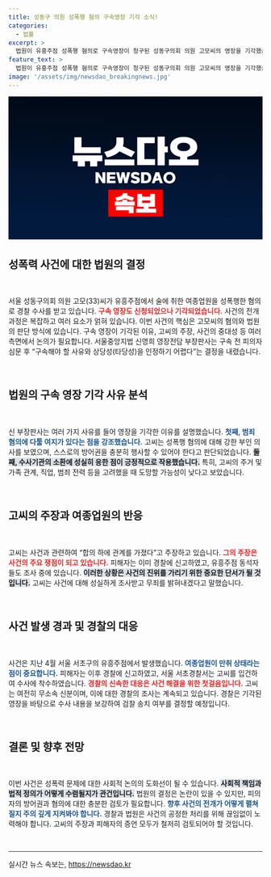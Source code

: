 ```yaml
---
title: 성동구 의원 성폭행 혐의 구속영장 기각 소식!
categories:
  - 법률
excerpt: >
  법원이 유흥주점 성폭행 혐의로 구속영장이 청구된 성동구의회 의원 고모씨의 영장을 기각했습니다. 방어권을 충분히 행사할 필요가 있다는 이유로 불구속 상태에서 조사가 진행되며, 고씨는 무죄를 주장하고 있습니다.
feature_text: >
  법원이 유흥주점 성폭행 혐의로 구속영장이 청구된 성동구의회 의원 고모씨의 영장을 기각했습니다. 방어권을 충분히 행사할 필요가 있다는 이유로 불구속 상태에서 조사가 진행되며, 고씨는 무죄를 주장하고 있습니다.
image: '/assets/img/newsdao_breakingnews.jpg'
---
```


<p><img src="/assets/img/newsdao_breakingnews.jpg" alt="implanttips 속보" /></p>

<h2 data-ke-size="size26">성폭력 사건에 대한 법원의 결정</h2>

<p data-ke-size="size16">&nbsp;</p>

<p>서울 성동구의회 의원 고모(33)씨가 유흥주점에서 술에 취한 여종업원을 성폭행한 혐의로 경찰 수사를 받고 있습니다. <b><span style="color: #ee2323;">구속 영장도 신청되었으나 기각되었습니다.</span></b> 사건의 전개 과정은 복잡하고 여러 요소가 얽혀 있습니다. 이번 사건의 핵심은 고모씨의 혐의와 법원의 판단 방식에 있습니다. 구속 영장이 기각된 이유, 고씨의 주장, 사건의 중대성 등 여러 측면에서 논의가 필요합니다. 서울중앙지법 신영희 영장전담 부장판사는 구속 전 피의자 심문 후 “구속해야 할 사유와 상당성(타당성)을 인정하기 어렵다”는 결정을 내렸습니다. </p>

<p data-ke-size="size16">&nbsp;</p>

<h2 data-ke-size="size26">법원의 구속 영장 기각 사유 분석</h2>

<p data-ke-size="size16">&nbsp;</p>

<p>신 부장판사는 여러 가지 사유를 들어 영장을 기각한 이유를 설명했습니다. <b><span style="color: #1a5490;">첫째, 범죄 혐의에 다툴 여지가 있다는 점을 강조했습니다.</span></b> 고씨는 성폭행 혐의에 대해 강한 부인 의사를 보였으며, 스스로의 방어권을 충분히 행사할 수 있어야 한다고 판단되었습니다. <b><span style="background-color: #21538527;">둘째, 수사기관의 소환에 성실히 응한 점이 긍정적으로 작용했습니다.</span></b> 특히, 고씨의 주거 및 가족 관계, 직업, 범죄 전력 등을 고려했을 때 도망할 가능성이 낮다고 보았습니다. </p>

<p data-ke-size="size16">&nbsp;</p>

<h2 data-ke-size="size26">고씨의 주장과 여종업원의 반응</h2>

<p data-ke-size="size16">&nbsp;</p>

<p>고씨는 사건과 관련하여 “합의 하에 관계를 가졌다”고 주장하고 있습니다. <b><span style="color: #ee2323;">그의 주장은 사건의 주요 쟁점이 되고 있습니다.</span></b> 피해자는 이미 경찰에 신고하였고, 유흥주점 동석자들도 조사 중에 있습니다. <b><span style="background-color: #21538527;">이러한 상황은 사건의 진위를 가리기 위한 중요한 단서가 될 것입니다.</span></b> 고씨는 사건에 대해 성실하게 조사받고 무죄를 밝혀내겠다고 말했습니다. </p>

<p data-ke-size="size16">&nbsp;</p>

<h2 data-ke-size="size26">사건 발생 경과 및 경찰의 대응</h2>

<p data-ke-size="size16">&nbsp;</p>

<p>사건은 지난 4월 서울 서초구의 유흥주점에서 발생했습니다. <b><span style="color: #1a5490;">여종업원이 만취 상태라는 점이 중요합니다.</span></b> 피해자는 이후 경찰에 신고하였고, 서울 서초경찰서는 고씨를 입건하여 수사에 착수하였습니다. <b><span style="color: #ee2323;">경찰의 신속한 대응은 사건 해결을 위한 첫걸음입니다.</span></b> 고씨는 여전히 무소속 신분이며, 이에 대한 경찰의 조사는 계속되고 있습니다. 경찰은 기각된 영장을 바탕으로 수사 내용을 보강하여 검찰 송치 여부를 결정할 예정입니다. </p>

<p data-ke-size="size16">&nbsp;</p>

<h2 data-ke-size="size26">결론 및 향후 전망</h2>

<p data-ke-size="size16">&nbsp;</p>

<p>이번 사건은 성폭력 문제에 대한 사회적 논의의 도화선이 될 수 있습니다. <b><span style="background-color: #21538527;">사회적 책임과 법적 정의가 어떻게 수렴될지가 관건입니다.</span></b> 법원의 결정은 논란이 있을 수 있지만, 피의자의 방어권과 혐의에 대한 충분한 검토가 필요합니다. <b><span style="color: #1a5490;">향후 사건의 전개가 어떻게 펼쳐질지 주의 깊게 지켜봐야 합니다.</span></b> 경찰과 법원은 사건의 공정한 처리를 위해 끊임없이 노력해야 합니다. 고씨의 주장과 피해자의 증언 모두가 철저히 검토되어야 할 것입니다.</p>

<p data-ke-size="size16">&nbsp;</p>

<hr style="height:1px;border:none;color:#333;background-color:#333;" />
실시간 뉴스 속보는, <a href="https://newsdao.kr" rel="dofollow">https://newsdao.kr</a>


